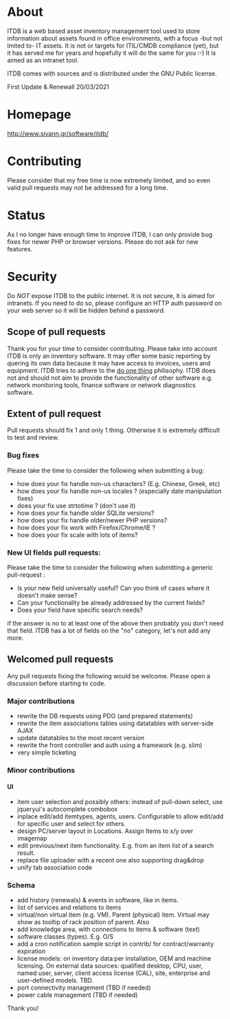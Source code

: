# About
ITDB is a web based asset inventory management tool used to store information 
about assets found in office environments, with a focus -but not lmited to- 
IT assets. It is not or targets for ITIL/CMDB compliance (yet), but it has 
served me for years and hopefully it will do the same for you :-) It is aimed as 
an intranet tool.

ITDB comes with sources and is distributed under the GNU Public license.

First Update & Renewall 20/03/2021

# Homepage 
http://www.sivann.gr/software/itdb/

# Contributing
Please consider that my free time is now extremely limited, and so even valid pull requests may not be addressed for a long time.

# Status
As I no longer have enough time to improve ITDB, I can only provide bug fixes for newer PHP or browser versions. Please do not ask for new features.
 
# Security
Do *NOT* expose ITDB to the public internet. It is not secure, it is aimed for intranets. If you need to do so, please configure an HTTP auth password on your web server so it will be hidden behind a password.
 
## Scope of pull requests
Thank you for your time to consider contributing. Please take into account ITDB is only an inventory software. It may offer some basic reporting by quering 
its own data because it may have access to invoices, users and equipment.
ITDB tries to adhere to the [do one thing](https://en.wikipedia.org/wiki/Unix_philosophy#Do_One_Thing_and_Do_It_Well) philisophy.
ITDB does not and should not aim to provide the functionality of other software e.g. network monitoring tools, finance software or network diagnostics software. 

## Extent of pull request 
Pull requests should fix 1 and only 1 thing. Otherwise it is extremely difficult to test and review.

### Bug fixes
Please take the time to consider the following when submitting a bug:
* how does your fix handle non-us characters? (E.g. Chinese, Greek, etc)
* how does your fix handle non-us locales ? (especially date manipulation fixes)
* does your fix use strtotime ? (don't use it)
* how does your fix handle older SQLite versions? 
* how does your fix handle older/newer PHP versions? 
* how does your fix work with Firefox/Chrome/IE ?
* how does your fix scale with lots of items?


### New UI fields pull requests:
Please take the time to consider the following when submitting a generic pull-request :
* Is your new  field universally useful? Can you think of cases where it doesn't make sense?
* Can your functionality be already addressed by the current fields?
* Does  your field have specific search needs?

if the answer is no to at least one of the above then probably you don't need that field. ITDB has a lot of fields on the "no" category, let's not add any more.

## Welcomed pull requests
Any pull requests fixing the following would be welcome. Please open a discussion before starting to code.

### Major contributions
* rewrite the DB requests using PDO (and prepared statements)
* rewrite the item associations tables using datatables with server-side AJAX
* update datatables to the most recent version
* rewrite the front controller and auth using a framework (e.g. slim)
* very simple ticketing
 
### Minor contributions
#### UI
* item user selection and possibly others: instead of pull-down select, use jqueryui's autocomplete combobox
* inplace edit/add itemtypes, agents, users. Configurable to allow edit/add for specific user and select for others.
* design PC/server layout in Locations. Assign Items to x/y over imagemap
* edit previous/next item functionality. E.g. from an item list of a search result. 
* replace file uploader with a recent one also supporting drag&drop 
* unify tab association code

### Schema
* add history (renewals) & events in software, like in items.
* list of services and relations to items
* virtual/non virtual item (e.g. VM). Parent (physical) item. Virtual may show as tooltip of rack position of parent. Also
* add knowledge area, with connections to items & software (text)
* software classes (types). E.g. O/S
* add a cron notification sample script in contrib/ for contract/warranty expiration
* license models: on inventory data:per installation, OEM and machine licensing. On external data sources: qualified desktop, CPU, user, named user, server, client access license (CAL), site, enterprise and user-defined models. TBD.
* port connectivity management (TBD if needed)
* power cable management (TBD if needed)


Thank you!
